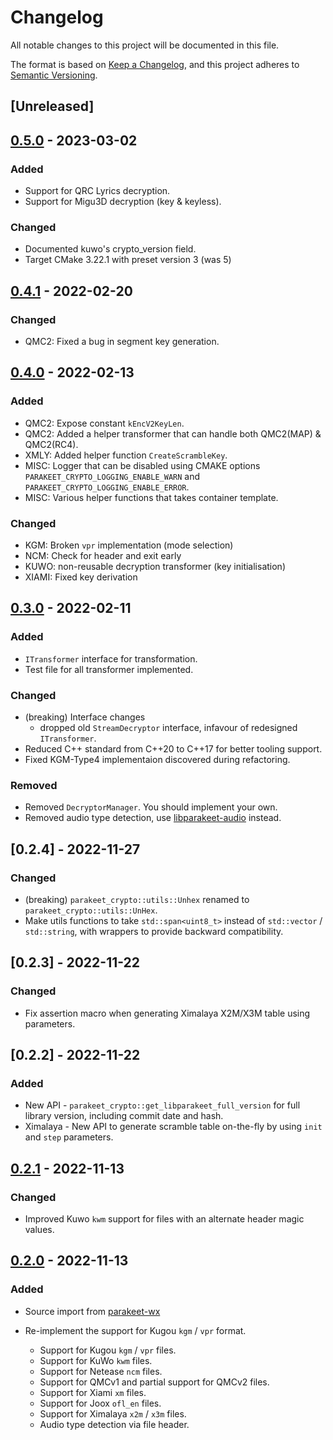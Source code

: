 # Changelog

All notable changes to this project will be documented in this file.

The format is based on [Keep a Changelog](https://keepachangelog.com/en/1.0.0/),
and this project adheres to [Semantic Versioning](https://semver.org/spec/v2.0.0.html).

## [Unreleased]

## [0.5.0] - 2023-03-02

### Added

- Support for QRC Lyrics decryption.
- Support for Migu3D decryption (key & keyless).

### Changed

- Documented kuwo's crypto_version field.
- Target CMake 3.22.1 with preset version 3 (was 5)

## [0.4.1] - 2022-02-20

### Changed

- QMC2: Fixed a bug in segment key generation.

## [0.4.0] - 2022-02-13

### Added

- QMC2: Expose constant `kEncV2KeyLen`.
- QMC2: Added a helper transformer that can handle both QMC2(MAP) & QMC2(RC4).
- XMLY: Added helper function `CreateScrambleKey`.
- MISC: Logger that can be disabled using CMAKE options `PARAKEET_CRYPTO_LOGGING_ENABLE_WARN` and
        `PARAKEET_CRYPTO_LOGGING_ENABLE_ERROR`.
- MISC: Various helper functions that takes container template.

### Changed

- KGM: Broken `vpr` implementation (mode selection)
- NCM: Check for header and exit early
- KUWO: non-reusable decryption transformer (key initialisation)
- XIAMI: Fixed key derivation

## [0.3.0] - 2022-02-11

### Added

- `ITransformer` interface for transformation.
- Test file for all transformer implemented.

### Changed

- (breaking) Interface changes
  - dropped old `StreamDecryptor` interface, infavour of redesigned `ITransformer`.
- Reduced C++ standard from C++20 to C++17 for better tooling support.
- Fixed KGM-Type4 implementaion discovered during refactoring.

### Removed

- Removed `DecryptorManager`. You should implement your own.
- Removed audio type detection, use [libparakeet-audio] instead.

## [0.2.4] - 2022-11-27

### Changed

- (breaking) `parakeet_crypto::utils::Unhex` renamed to `parakeet_crypto::utils::UnHex`.
- Make utils functions to take `std::span<uint8_t>` instead of `std::vector` / `std::string`, with wrappers to provide
  backward compatibility.

## [0.2.3] - 2022-11-22

### Changed

- Fix assertion macro when generating Ximalaya X2M/X3M table using parameters.

## [0.2.2] - 2022-11-22

### Added

- New API - `parakeet_crypto::get_libparakeet_full_version` for full library version, including commit date and hash.
- Ximalaya - New API to generate scramble table on-the-fly by using `init` and `step` parameters.

## [0.2.1] - 2022-11-13

### Changed

- Improved Kuwo `kwm` support for files with an alternate header magic values.

## [0.2.0] - 2022-11-13

### Added

- Source import from [parakeet-wx]

- Re-implement the support for Kugou `kgm` / `vpr` format.
  - Support for Kugou `kgm` / `vpr` files.
  - Support for KuWo `kwm` files.
  - Support for Netease `ncm` files.
  - Support for QMCv1 and partial support for QMCv2 files.
  - Support for Xiami `xm` files.
  - Support for Joox `ofl_en` files.
  - Support for Ximalaya `x2m` / `x3m` files.
  - Audio type detection via file header.

[parakeet-wx]: https://github.com/parakeet-rs/parakeet-wx
[libparakeet-audio]: https://github.com/parakeet-rs/libparakeet-audio
[0.2.0]: https://github.com/parakeet-rs/libparakeet/commits/v0.2.0
[0.2.1]: https://github.com/parakeet-rs/libparakeet/compare/v0.2.0...v0.2.1
[0.3.0]: https://github.com/parakeet-rs/libparakeet/compare/v0.2.1...v0.3.0
[0.4.0]: https://github.com/parakeet-rs/libparakeet/compare/v0.3.0...v0.4.0
[0.4.1]: https://github.com/parakeet-rs/libparakeet/compare/v0.4.0...v0.4.1
[0.5.0]: https://github.com/parakeet-rs/libparakeet/compare/v0.4.1...v0.5.0
[0.x.0]: https://github.com/parakeet-rs/libparakeet/compare/v0.5.0...v0.x.0

